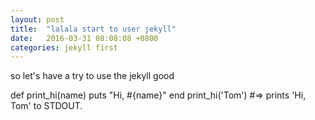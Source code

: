 ```yaml
---
layout: post
title:  "lalala start to user jekyll"
date:   2016-03-31 08:08:08 +0800
categories: jekyll first
---
```

so let's have a try to use the jekyll good 


def print_hi(name)
  puts "Hi, #{name}"
end
print_hi('Tom')
#=> prints 'Hi, Tom' to STDOUT.


[jekyll-docs]: http://jekyllrb.com/docs/home
[jekyll-gh]:   https://github.com/jekyll/jekyll
[jekyll-talk]: https://talk.jekyllrb.com/
